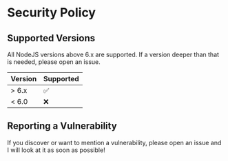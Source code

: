# Security Policy

## Supported Versions

All NodeJS versions above 6.x are supported. If a version deeper than that is needed, please open an issue.

| Version | Supported          |
| ------- | ------------------ |
| > 6.x   | :white_check_mark: |
| < 6.0   | :x:                |

## Reporting a Vulnerability

If you discover or want to mention a vulnerability, please open an issue and I will look at it as soon as possible!
